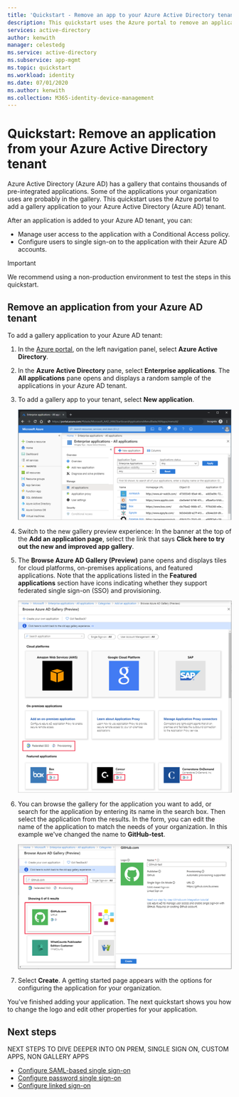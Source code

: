 ```yaml
---
title: 'Quickstart - Remove an app to your Azure Active Directory tenant'
description: This quickstart uses the Azure portal to remove an application from your Azure Active Directory (Azure AD) tenant.
services: active-directory
author: kenwith
manager: celestedg
ms.service: active-directory
ms.subservice: app-mgmt
ms.topic: quickstart
ms.workload: identity
ms.date: 07/01/2020
ms.author: kenwith
ms.collection: M365-identity-device-management
---
```


# Quickstart: Remove an application from your Azure Active Directory tenant

Azure Active Directory (Azure AD) has a gallery that contains thousands of pre-integrated applications. Some of the applications your organization uses are probably in the gallery. This quickstart uses the Azure portal to add a gallery application to your Azure Active Directory (Azure AD) tenant.

After an application is added to your Azure AD tenant, you can:

- Manage user access to the application with a Conditional Access policy.
- Configure users to single sign-on to the application with their Azure AD accounts.

>[!IMPORTANT]
>We recommend using a non-production environment to test the steps in this quickstart.

## Remove an application from your Azure AD tenant

To add a gallery application to your Azure AD tenant:

1. In the [Azure portal](https://portal.azure.com), on the left navigation panel, select **Azure Active Directory**.

1. In the **Azure Active Directory** pane, select **Enterprise applications**. The **All applications** pane opens and displays a random sample of the applications in your Azure AD tenant.

1. To add a gallery app to your tenant, select **New application**. 

    ![Select New application to add a gallery app to your tenant](media/add-application-portal/new-application.png)

1. Switch to the new gallery preview experience: In the banner at the top of the **Add an application page**, select the link that says **Click here to try out the new and improved app gallery**.

1. The **Browse Azure AD Gallery (Preview)** pane opens and displays tiles for cloud platforms, on-premises applications, and featured applications. Note that the applications listed in the **Featured applications** section have icons indicating whether they support federated single sign-on (SSO) and provisioning.

    ![Search for an app by name or category](media/add-application-portal/browse-gallery.png)

1. You can browse the gallery for the application you want to add, or search for the application by entering its name in the search box. Then select the application from the results. In the form, you can edit the name of the application to match the needs of your organization. In this example we've changed the name to **GitHub-test**.

    ![Shows how to add an application from the gallery](media/add-application-portal/create-application.png)

1. Select **Create**. A getting started page appears with the options for configuring the application for your organization.

You've finished adding your application. The next quickstart shows you how to change the logo and edit other properties for your application.

## Next steps

NEXT STEPS TO DIVE DEEPER INTO ON PREM, SINGLE SIGN ON, CUSTOM APPS, NON GALLERY APPS

- [Configure SAML-based single sign-on](configure-single-sign-on-non-gallery-applications.md)
- [Configure password single sign-on](configure-password-single-sign-on-non-gallery-applications.md)
- [Configure linked sign-on](configure-linked-sign-on.md)